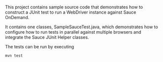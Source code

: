 This project contains sample source code that demonstrates how to construct a JUnit test to run a
WebDriver instance against Sauce OnDemand.

It contains one classes, SampleSauceTest.java, which demonstrates how to configure how to run tests in parallel against
multiple browsers and integrate the Sauce JUnit Helper classes.

The tests can be run by executing

    mvn test